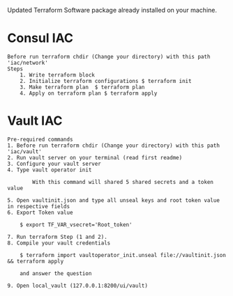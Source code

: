 
Updated Terraform Software package already installed on your machine.

# Consul IAC 

    Before run terraform chdir (Change your directory) with this path 'iac/network'
    Steps
        1. Write terraform block 
        2. Initialize terraform configurations $ terraform init
        3. Make terraform plan  $ terraform plan
        4. Apply on terraform plan $ terraform apply
    
# Vault IAC

    Pre-required commands
    1. Before run terraform chdir (Change your directory) with this path 'iac/vault'
    2. Run vault server on your terminal (read first readme)
    3. Configure your vault server
    4. Type vault operator init

            With this command will shared 5 shared secrets and a token value
    
    5. Open vaultinit.json and type all unseal keys and root token value in respective fields
    6. Export Token value 
        
        $ export TF_VAR_vsecret='Root_token'
    
    7. Run terraform Step (1 and 2).
    8. Compile your vault credentials 
        
        $ terraform import vaultoperator_init.unseal file://vaultinit.json && terraform apply 
        
        and answer the question
    
    9. Open local_vault (127.0.0.1:8200/ui/vault)